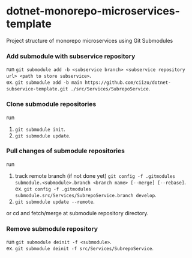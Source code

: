 # dotnet-monorepo-microservices-template

Project structure of monorepo microservices using Git Submodules

### Add submodule with subservice repository  
run `git submodule add -b <subservice branch> <subservice repository url> <path to store subservice>`.  
ex. `git submodule add -b main https://github.com/ciizo/dotnet-subservice-template.git ./src/Services/SubrepoService`.  

### Clone submodule repositories
run
1. `git submodule init`.
2. `git submodule update`.

### Pull changes of submodule repositories
run
1. track remote branch (if not done yet) `git config -f .gitmodules submodule.<submodule>.branch <branch name> [--merge] [--rebase]`.  
ex. `git config -f .gitmodules submodule.src/Services/SubrepoService.branch develop`.  
2. `git submodule update --remote`.  

or cd and fetch/merge at submodule repository directory.  

### Remove submodule repository
run `git submodule deinit -f <submodule>`.  
ex. `git submodule deinit -f src/Services/SubrepoService`.  
